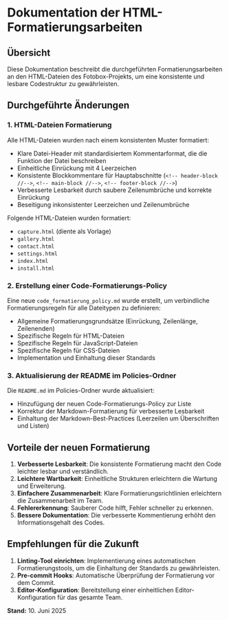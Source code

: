 # Dokumentation der HTML-Formatierungsarbeiten

## Übersicht

Diese Dokumentation beschreibt die durchgeführten Formatierungsarbeiten an den HTML-Dateien des Fotobox-Projekts, um eine konsistente und lesbare Codestruktur zu gewährleisten.

## Durchgeführte Änderungen

### 1. HTML-Dateien Formatierung

Alle HTML-Dateien wurden nach einem konsistenten Muster formatiert:
- Klare Datei-Header mit standardisiertem Kommentarformat, die die Funktion der Datei beschreiben
- Einheitliche Einrückung mit 4 Leerzeichen
- Konsistente Blockkommentare für Hauptabschnitte (`<!-- header-block //-->`, `<!-- main-block //-->`, `<!-- footer-block //-->`)
- Verbesserte Lesbarkeit durch saubere Zeilenumbrüche und korrekte Einrückung
- Beseitigung inkonsistenter Leerzeichen und Zeilenumbrüche

Folgende HTML-Dateien wurden formatiert:
- `capture.html` (diente als Vorlage)
- `gallery.html`
- `contact.html`
- `settings.html`
- `index.html`
- `install.html`

### 2. Erstellung einer Code-Formatierungs-Policy

Eine neue `code_formatierung_policy.md` wurde erstellt, um verbindliche Formatierungsregeln für alle Dateitypen zu definieren:

- Allgemeine Formatierungsgrundsätze (Einrückung, Zeilenlänge, Zeilenenden)
- Spezifische Regeln für HTML-Dateien
- Spezifische Regeln für JavaScript-Dateien
- Spezifische Regeln für CSS-Dateien
- Implementation und Einhaltung dieser Standards

### 3. Aktualisierung der README im Policies-Ordner

Die `README.md` im Policies-Ordner wurde aktualisiert:
- Hinzufügung der neuen Code-Formatierungs-Policy zur Liste
- Korrektur der Markdown-Formatierung für verbesserte Lesbarkeit
- Einhaltung der Markdown-Best-Practices (Leerzeilen um Überschriften und Listen)

## Vorteile der neuen Formatierung

1. **Verbesserte Lesbarkeit**: Die konsistente Formatierung macht den Code leichter lesbar und verständlich.
2. **Leichtere Wartbarkeit**: Einheitliche Strukturen erleichtern die Wartung und Erweiterung.
3. **Einfachere Zusammenarbeit**: Klare Formatierungsrichtlinien erleichtern die Zusammenarbeit im Team.
4. **Fehlererkennung**: Sauberer Code hilft, Fehler schneller zu erkennen.
5. **Bessere Dokumentation**: Die verbesserte Kommentierung erhöht den Informationsgehalt des Codes.

## Empfehlungen für die Zukunft

1. **Linting-Tool einrichten**: Implementierung eines automatischen Formatierungstools, um die Einhaltung der Standards zu gewährleisten.
2. **Pre-commit Hooks**: Automatische Überprüfung der Formatierung vor dem Commit.
3. **Editor-Konfiguration**: Bereitstellung einer einheitlichen Editor-Konfiguration für das gesamte Team.

**Stand:** 10. Juni 2025
